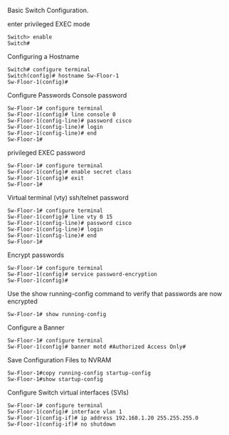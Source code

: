 Basic Switch Configuration.

enter privileged EXEC mode
```
Switch> enable
Switch# 
```
Configuring a Hostname
```
Switch# configure terminal
Switch(config)# hostname Sw-Floor-1
Sw-Floor-1(config)#
```

Configure Passwords 
Console password
```
Sw-Floor-1# configure terminal
Sw-Floor-1(config)# line console 0
Sw-Floor-1(config-line)# password cisco
Sw-Floor-1(config-line)# login
Sw-Floor-1(config-line)# end
Sw-Floor-1#
```
privileged EXEC password
```
Sw-Floor-1# configure terminal
Sw-Floor-1(config)# enable secret class
Sw-Floor-1(config)# exit
Sw-Floor-1#
```
Virtual terminal (vty) ssh/telnet password
```
Sw-Floor-1# configure terminal
Sw-Floor-1(config)# line vty 0 15
Sw-Floor-1(config-line)# password cisco
Sw-Floor-1(config-line)# login
Sw-Floor-1(config-line)# end
Sw-Floor-1#
```
Encrypt passwords
```
Sw-Floor-1# configure terminal
Sw-Floor-1(config)# service password-encryption
Sw-Floor-1(config)#
```
Use the show running-config command to verify that passwords are now encrypted
```
Sw-Floor-1# show running-config
```
Configure a Banner
```
Sw-Floor-1# configure terminal
Sw-Floor-1(config)# banner motd #Authorized Access Only#
```
Save Configuration Files to NVRAM
```
Sw-Floor-1#copy running-config startup-config
Sw-Floor-1#show startup-config
```
Configure Switch virtual interfaces (SVIs)

```
Sw-Floor-1# configure terminal
Sw-Floor-1(config)# interface vlan 1
Sw-Floor-1(config-if)# ip address 192.168.1.20 255.255.255.0
Sw-Floor-1(config-if)# no shutdown
```
